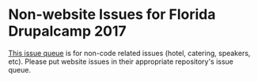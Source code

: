 # Non-website Issues for Florida Drupalcamp 2017
[This issue queue](https://github.com/florida-drupalcamp/fldc-issues/issues) is for non-code related issues (hotel, catering, speakers, etc). Please put website issues in their appropriate repository's issue queue.
